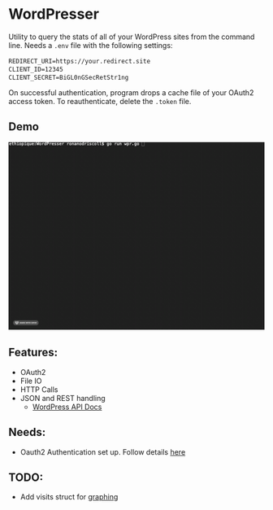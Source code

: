 # WordPresser

Utility to query the stats of all of your WordPress sites from the command line. Needs a `.env` file with the following settings:

```
REDIRECT_URI=https://your.redirect.site
CLIENT_ID=12345
CLIENT_SECRET=BiGL0nGSecRetStr1ng
```

On successful authentication, program drops a cache file of your OAuth2 access token. To reauthenticate, delete the `.token` file.

## Demo
![WordPresser In Action](https://raw.githubusercontent.com/RonanOD/WordPresser/main/img/demo.gif)

## Features:
 * OAuth2
 * File IO
 * HTTP Calls
 * JSON and REST handling
   * [WordPress API Docs](https://developer.wordpress.com/docs/api/)


## Needs:
 * Oauth2 Authentication set up. Follow details [here](https://developer.wordpress.com/docs/oauth2/)

## TODO:
 * Add visits struct for [graphing](https://github.com/gizak/termui)
